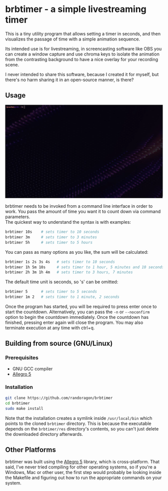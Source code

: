 # brbtimer - a simple livestreaming timer

This is a tiny utility program that allows setting a timer in seconds,
and then visualizes the passage of time with a simple animation sequence.

Its intended use is for livestreaming, in screencasting software like OBS
you can create a window capture and use chroma keys to isolate the animation
from the contrasting background to have a nice overlay for your recording scene.

I never intended to share this software, because I created it for myself,
but there's no harm sharing it in an open-source manner, is there?

## Usage

![preview](https://github.com/Randoragon/brbtimer/blob/master/preview.gif)

brbtimer needs to be invoked from a command line interface in order to work.
You pass the amount of time you want it to count down via command parameters.  
The quickest way to understand the syntax is with examples:

```sh
brbtimer 10s    # sets timer to 10 seconds
brbtimer 3m     # sets timer to 3 minutes
brbtimer 5h     # sets timer to 5 hours
```

You can pass as many options as you like, the sum will be calculated:

```sh
brbtimer 1s 2s 3s 4s   # sets timer to 10 seconds
brbtimer 1h 5m 10s     # sets timer to 1 hour, 5 minutes and 10 seconds
brbtimer 2h 3m 1h 4m   # sets timer to 3 hours, 7 minutes
```

The default time unit is seconds, so 's' can be omitted:

```sh
brbtimer 5      # sets timer to 5 seconds
brbtimer 1m 2   # sets timer to 1 minute, 2 seconds
```

Once the program has started, you will be required to press enter once to start the countdown.
Alternatively, you can pass the ``-n`` or ``--noconfirm`` option to begin the countdown immediately.
Once the countdown has finished, pressing enter again will close the program. You may also terminate
execution at any time with ctrl+q.

## Building from source (GNU/Linux)

### Prerequisites

- GNU GCC compiler
- [Allegro 5](https://liballeg.org/)

### Installation

```sh
git clone https://github.com/randoragon/brbtimer
cd brbtimer
sudo make install
```

Note that the installation creates a symlink inside ``/usr/local/bin`` which points to the cloned ``brbtimer`` directory.
This is because the executable depends on the ``brbtimer/res`` directory's contents, so you can't just delete the
downloaded directory afterwards.

## Other Platforms

brbtimer was built using the [Allegro 5](https://liballeg.org/) library, which is cross-platform.
That said, I've never tried compiling for other operating systems,
so if you're a Windows, Mac or other user, the first step would probably be looking
inside the Makefile and figuring out how to run the appropriate commands on your system.
